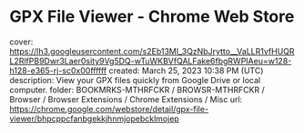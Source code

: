 # GPX File Viewer - Chrome Web Store

cover: https://lh3.googleusercontent.com/s2Eb13MI_3QzNbJrytto__VaLLR1vfHUQRL2RlfPB9Dwr3Laer0sity9Vg5DQ-wTuWKBVfQALFake6fbgRWPIAeu=w128-h128-e365-rj-sc0x00ffffff
created: March 25, 2023 10:38 PM (UTC)
description: View your GPX files quickly from Google Drive or local computer.
folder: BOOKMRKS-MTHRFCKR / BROWSR-MTHRFCKR / Browser / Browser Extensions / Chrome Extensions / Misc
url: https://chrome.google.com/webstore/detail/gpx-file-viewer/bhpcppcfanbgekkjhnmjopebcklmojep